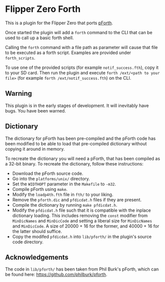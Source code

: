 # Flipper Zero Forth

This is a plugin for the Flipper Zero that ports
[pForth](https://github.com/philburk/pforth).

Once started the plugin will add a `forth` command to the CLI that can be used
to call up a basic forth shell.

Calling the `forth` command with a file path as parameter will cause that file
to be executed as a forth script. Examples are provided under `forth_scripts`.

To use one of the provided scripts (for example `notif_success.fth`), copy it
to your SD card. Then run the plugin and execute `forth /ext/<path to your
file>` (for example `forth /ext/notif_success.fth`) on the CLI.

## Warning

This plugin is in the early stages of development. It will inevitably have
bugs. You have been warned.

## Dictionary

The dictionary for pForth has been pre-compiled and the pForth code has been
modified to be able to load that pre-compiled dictionary without copying it
around in memory.

To recreate the dictionary you will need a pForth, that has been compiled as a
32-bit binary. To recreate the dictionary, follow these instructions:

- Download the pForth source code.
- Go into the `platforms/unix/` directory.
- Set the `WIDTHOPT` parameter in the `Makefile` to `-m32`.
- Compile pForth using `make`.
- Modify the `loadp4th.fth` file in `fth/` to your liking.
- Remove the `pforth.dic` and `pfdicdat.h` files if they are present.
- Compile the dictionary by running `make pfdicdat.h`.
- Modify the `pfdicdat.h` file such that it is compatible with the inplace
  dictionary loading. This includes removing the `const` modifier from
  `MinDicNames` and `MinDicCode` and setting a liberal size for `MinDicNames`
  and `MinDicCode`. A size of 20000 + 16 for the former, and 40000 + 16 for the
  latter should suffice.
- Copy the modifed `pfdicdat.h` into `lib/pforth/` in the plugin's source code
  directory.

## Acknowledgements

The code in `lib/pforth/` has been taken from Phil Burk's pForth, which can be
found here: https://github.com/philburk/pforth.
